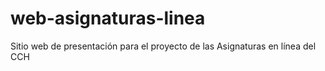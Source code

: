 # web-asignaturas-linea
Sitio web de presentación para el proyecto de las Asignaturas en línea del CCH
